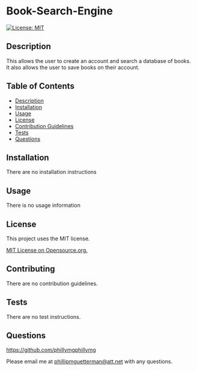 
  # Book-Search-Engine

  [![License: MIT](https://img.shields.io/badge/License-MIT-yellow.svg)](https://opensource.org/licenses/MIT)
## Description

This allows the user to create an account and search a database of books. It also allows the user to save books on their account.

## Table of Contents
* [Description](#description)
* [Installation](#installation)
* [Usage](#usage)
* [License](#license)
* [Contribution Guidelines](#contributing)
* [Tests](#tests)
* [Questions](#questions) 

## Installation

There are no installation instructions

## Usage

There is no usage information


## License
This project uses the MIT license.

[MIT License on Opensource.org.](https://opensource.org/license/mit/)


## Contributing

There are no contribution guidelines.

## Tests

There are no test instructions.

## Questions

https://github.com/phillymgphillymg

Please email me at phillipmguetterman@att.net with any questions.
 